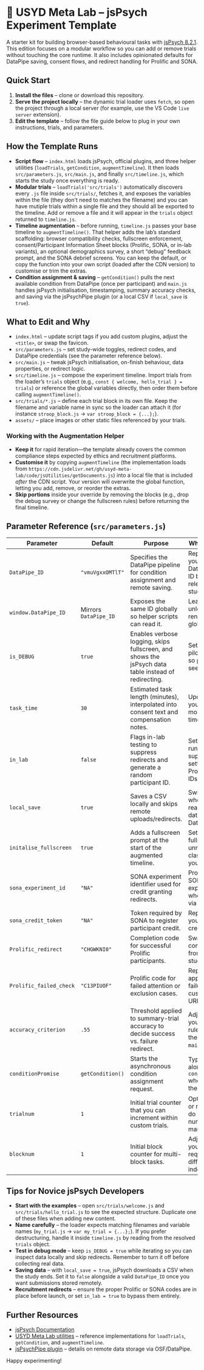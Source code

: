 # 🧠 USYD Meta Lab – jsPsych Experiment Template

A starter kit for building browser-based behavioural tasks with [jsPsych 8.2.1](https://www.jspsych.org/). This edition focuses on a modular workflow so you can add or remove trials without touching the core runtime. It also includes opinionated defaults for DataPipe saving, consent flows, and redirect handling for Prolific and SONA.

## Quick Start
1. **Install the files** – clone or download this repository.
2. **Serve the project locally** – the dynamic trial loader uses `fetch`, so open the project through a local server (for example, use the VS Code `live server` extension).
3. **Edit the template** – follow the file guide below to plug in your own instructions, trials, and parameters.

## How the Template Runs
- **Script flow** – `index.html` loads jsPsych, official plugins, and three helper utilities (`loadTrials`, `getCondition`, `augmentTimeline`). It then loads `src/parameters.js`, `src/main.js`, and finally `src/timeline.js`, which starts the study once everything is ready.
- **Modular trials** – `loadTrials('src/trials')` automatically discovers every `.js` file inside `src/trials/`, fetches it, and exposes the variables within the file (they don't need to matches the filename) and you can have mutiple trials within a single file and they should all be exported to the timeline. Add or remove a file and it will appear in the `trials` object returned to `timeline.js`.
- **Timeline augmentation** – before running, `timeline.js` passes your base timeline to `augmentTimeline()`. That helper adds the lab’s standard scaffolding: browser compatibility checks, fullscreen enforcement, consent/Participant Information Sheet blocks (Prolific, SONA, or in-lab variants), an optional demographics survey, a short “debug” feedback prompt, and the SONA debrief screens. You can keep the default, or copy the function into your own script (loaded after the CDN version) to customise or trim the extras.
- **Condition assignment & saving** – `getCondition()` pulls the next available condition from DataPipe (once per participant) and `main.js` handles jsPsych initialisation, timestamping, summary accuracy checks, and saving via the jsPsychPipe plugin (or a local CSV if `local_save` is `true`).

## What to Edit and Why
- `index.html` – update script tags if you add custom plugins, adjust the `<title>`, or swap the favicon.
- `src/parameters.js` – set study-wide toggles, redirect codes, and DataPipe credentials (see the parameter reference below).
- `src/main.js` – tweak jsPsych initialisation, on-finish behaviour, data properties, or redirect logic.
- `src/timeline.js` – compose the experiment timeline. Import trials from the loader’s `trials` object (e.g., `const { welcome, hello_trial } = trials`) or reference the global variables directly, then order them before calling `augmentTimeline()`.
- `src/trials/*.js` – define each trial block in its own file. Keep the filename and variable name in sync so the loader can attach it (for instance `stroop_block.js` → `var stroop_block = {...};`).
- `assets/` – place images or other static files referenced by your trials.

### Working with the Augmentation Helper
- **Keep it** for rapid iteration—the template already covers the common compliance steps expected by ethics and recruitment platforms.
- **Customise it** by copying `augmentTimeline` (the implementation loads from `https://cdn.jsdelivr.net/gh/usyd-meta-lab/code/jsUtilities/getDocuments.js`) into a local file that is included *after* the CDN script. Your version will overwrite the global function, letting you add, remove, or reorder the extras.
- **Skip portions** inside your override by removing the blocks (e.g., drop the debug survey or change the fullscreen rules) before returning the final timeline.

## Parameter Reference (`src/parameters.js`)
| Parameter | Default | Purpose | When to change |
| --- | --- | --- | --- |
| `DataPipe_ID` | `"vmuVgxxOMTlT"` | Specifies the DataPipe pipeline for condition assignment and remote saving. | Replace with your own DataPipe project ID before releasing the study. |
| `window.DataPipe_ID` | Mirrors `DataPipe_ID` | Exposes the same ID globally so helper scripts can read it. | Leave as-is unless you rename the global. |
| `is_DEBUG` | `true` | Enables verbose logging, skips fullscreen, and shows the jsPsych data table instead of redirecting. | Set to `false` for pilot/production so participants see the real flow. |
| `task_time` | `30` | Estimated task length (minutes), interpolated into consent text and compensation notes. | Update when your study takes more or less time. |
| `in_lab` | `false` | Flags in-lab testing to suppress redirects and generate a random participant ID. | Set to `true` when running in a supervised setting without Prolific/SONA IDs. |
| `local_save` | `true` | Saves a CSV locally and skips remote uploads/redirects. | Switch to `false` when you are ready to push data to DataPipe/OSF. |
| `initalise_fullscreen` | `true` | Adds a fullscreen prompt at the start of the augmented timeline. | Set to `false` if fullscreen is unnecessary or clashes with your task. |
| `sona_experiment_id` | `"NA"` | SONA experiment identifier used for credit granting redirects. | Provide the real SONA experiment ID when recruiting via SONA. |
| `sona_credit_token` | `"NA"` | Token required by SONA to register participant credit. | Replace with your SONA credit token. |
| `Prolific_redirect` | `"CHGWKNI0"` | Completion code for successful Prolific participants. | Swap in the completion code from your Prolific study. |
| `Prolific_failed_check` | `"C13PIUOF"` | Prolific code for failed attention or exclusion cases. | Replace with the appropriate failure code or a custom return URL. |
| `accuracy_criterion` | `.55` | Threshold applied to summary-trial accuracy to decide success vs. failure redirect. | Adjust to match your exclusion rules or remove the check in `main.js`. |
| `conditionPromise` | `getCondition()` | Starts the asynchronous condition assignment request. | Typically leave alone; use `await conditionPromise` where you need the value. |
| `trialnum` | `1` | Initial trial counter that you can increment within custom trials. | Optional—reset or remove if you do not track trial numbers manually. |
| `blocknum` | `1` | Initial block counter for multi-block tasks. | Adjust only if your logic requires a different starting index. |

## Tips for Novice jsPsych Developers
- **Start with the examples** – open `src/trials/welcome.js` and `src/trials/hello_trial.js` to see the expected structure. Duplicate one of these files when adding new content.
- **Name carefully** – the loader expects matching filenames and variable names (`my_trial.js` → `var my_trial = {...};`). If you prefer destructuring, handle it inside `timeline.js` by reading from the resolved `trials` object.
- **Test in debug mode** – keep `is_DEBUG = true` while iterating so you can inspect data locally and skip redirects. Remember to turn it off before collecting real data.
- **Saving data** – with `local_save = true`, jsPsych downloads a CSV when the study ends. Set it to `false` alongside a valid `DataPipe_ID` once you want submissions stored remotely.
- **Recruitment redirects** – ensure the proper Prolific or SONA codes are in place before launch, or set `in_lab = true` to bypass them entirely.

## Further Resources
- [jsPsych Documentation](https://www.jspsych.org/)
- [USYD Meta Lab utilities](https://github.com/usyd-meta-lab/code/tree/main/jsUtilities) – reference implementations for `loadTrials`, `getCondition`, and `augmentTimeline`.
- [jsPsychPipe plugin](https://github.com/jspsych/jsPsych/tree/main/packages/plugin-pipe) – details on remote data storage via OSF/DataPipe.

Happy experimenting!
